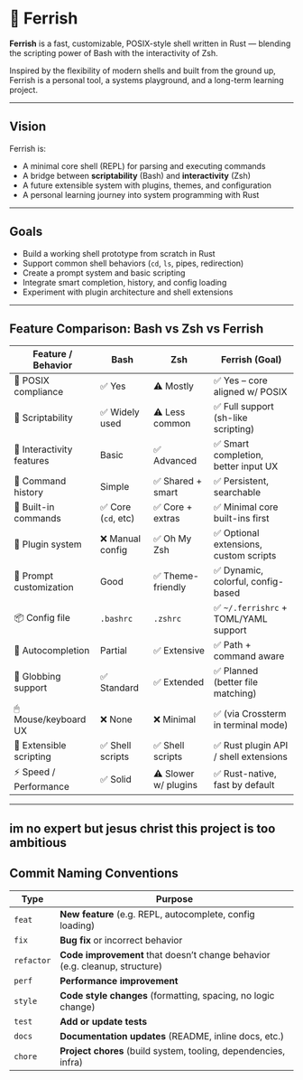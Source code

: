 # 🦀 Ferrish

**Ferrish** is a fast, customizable, POSIX-style shell written in Rust — blending the scripting power of Bash with the interactivity of Zsh.

Inspired by the flexibility of modern shells and built from the ground up, Ferrish is a personal tool, a systems playground, and a long-term learning project.

---

## Vision

Ferrish is:
- A minimal core shell (REPL) for parsing and executing commands
- A bridge between **scriptability** (Bash) and **interactivity** (Zsh)
- A future extensible system with plugins, themes, and configuration
- A personal learning journey into system programming with Rust

---

## Goals

- Build a working shell prototype from scratch in Rust
- Support common shell behaviors (`cd`, `ls`, pipes, redirection)
- Create a prompt system and basic scripting
- Integrate smart completion, history, and config loading
- Experiment with plugin architecture and shell extensions

---

## Feature Comparison: Bash vs Zsh vs Ferrish

| Feature / Behavior         | **Bash**           | **Zsh**            | **Ferrish** (Goal)                      |
|---------------------------|--------------------|--------------------|-----------------------------------------|
| 🧱 POSIX compliance        | ✅ Yes             | ⚠️ Mostly           | ✅ Yes – core aligned w/ POSIX          |
| 🔁 Scriptability           | ✅ Widely used     | ⚠️ Less common      | ✅ Full support (sh-like scripting)     |
| 🧠 Interactivity features  | Basic              | ✅ Advanced         | ✅ Smart completion, better input UX    |
| 🧠 Command history         | Simple             | ✅ Shared + smart   | ✅ Persistent, searchable                |
| 🎯 Built-in commands       | ✅ Core (`cd`, etc) | ✅ Core + extras     | ✅ Minimal core built-ins first         |
| 🔌 Plugin system           | ❌ Manual config   | ✅ Oh My Zsh        | ✅ Optional extensions, custom scripts  |
| 🎨 Prompt customization    | Good               | ✅ Theme-friendly   | ✅ Dynamic, colorful, config-based      |
| 📦 Config file             | `.bashrc`          | `.zshrc`           | ✅ `~/.ferrishrc` + TOML/YAML support   |
| 🧰 Autocompletion          | Partial             | ✅ Extensive        | ✅ Path + command aware                 |
| 📂 Globbing support        | ✅ Standard         | ✅ Extended         | ✅ Planned (better file matching)       |
| 🖱 Mouse/keyboard UX       | ❌ None             | ❌ Minimal          | ✅ (via Crossterm in terminal mode)     |
| 📜 Extensible scripting    | ✅ Shell scripts    | ✅ Shell scripts    | ✅ Rust plugin API / shell extensions   |
| ⚡ Speed / Performance     | ✅ Solid            | ⚠️ Slower w/ plugins| ✅ Rust-native, fast by default         |


---
## im no expert but jesus christ this project is too ambitious

## Commit Naming Conventions
| Type       | Purpose                                                                     |
| ---------- | --------------------------------------------------------------------------- |
| `feat`     | **New feature** (e.g. REPL, autocomplete, config loading)                   |
| `fix`      | **Bug fix** or incorrect behavior                                           |
| `refactor` | **Code improvement** that doesn’t change behavior (e.g. cleanup, structure) |
| `perf`     | **Performance improvement**                                                 |
| `style`    | **Code style changes** (formatting, spacing, no logic change)               |
| `test`     | **Add or update tests**                                                     |
| `docs`     | **Documentation updates** (README, inline docs, etc.)                       |
| `chore`    | **Project chores** (build system, tooling, dependencies, infra)             |